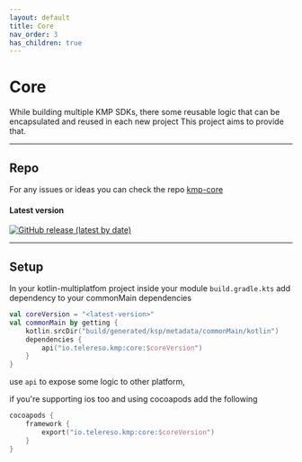 ```yaml
---
layout: default
title: Core
nav_order: 3
has_children: true
---
```


# Core

While building multiple KMP SDKs, there some reusable logic that can be encapsulated and reused in each
new project
This project aims to provide that.

---

## Repo

For any issues or ideas you can check the repo [kmp-core](https://github.com/telereso/kmp-core)

#### Latest version
[![GitHub release (latest by date)](https://img.shields.io/github/v/release/telereso/kmp-core)](https://github.com/telereso/kmp-core/releases)

---

## Setup

In your kotlin-multiplatfom project inside your module `build.gradle.kts` add dependency to your
commonMain dependencies

```kotlin
val coreVersion = "<latest-version>"
val commonMain by getting {
    kotlin.srcDir("build/generated/ksp/metadata/commonMain/kotlin")
    dependencies {
        api("io.telereso.kmp:core:$coreVersion")
    }
}
```

use `api` to expose some logic to other platform,

if you're supporting ios too and using cocoapods add the following

```kotlin
cocoapods {
    framework {
        export("io.telereso.kmp:core:$coreVersion")
    }
}
```